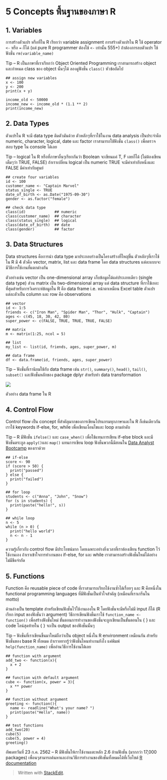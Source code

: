 # 5 Concepts พื้นฐานของภาษา R

## 1. Variables

การสร้างตัวแปร หรือที่ใน R เรียกว่า variable assignment การสร้างตัวแปรใน R ใช้ operator  `<-`  หรือ  `=`  ก็ได้ (แต่ pure R programmer ต้องใช้  `<-`  เท่านั้น 555+) ถ้าต้องการลบตัวแปร ใช้ฟังชั่น  `rm(variable_name)`

Tip – R เป็นภาษาที่เราเรียกว่า Object Oriented Programming เราสามารถสร้าง object และกำหนด class ของ object นั้นๆได้ ลองดูฟังชั่น  `class()`  หัวข้อถัดไป

```
## assign new variables
x <- 100
y <- 200
print(x + y)

income_old <- 50000
income_new <- income_old * (1.1 ** 2)
print(income_new)
```

## 2. Data Types

ตัวแปรใน R จะมี data type ติดตัวมันด้วย ตัวหลักๆที่เราใช้ในงาน data analysis เป็นประจำคือ numeric, character, logical, date และ factor เราสามารถใช้ฟังชั่น  `class()`  เพื่อตรวจสอบ type ใน console ได้เลย

Tip – logical ใน R หรือที่ภาษาอื่นๆเรียกกันว่า Boolean จะเขียนแค่ T, F เลยก็ได้ (ไม่ต้องเขียนเต็มๆว่า TRUE, FALSE) ถ้าเราเปลี่ยน logical เป็น numeric TRUE จะมีค่าเท่ากับหนึ่งและ FALSE มีค่าเท่ากับศูนย์

```
## create four variables
id <- 100
customer_name <- "Captain Marvel"
status_single <- TRUE
date_of_birth <- as.Date("1975-09-30")
gender <- as.factor("female")

## check data type
class(id)             ## numeric
class(customer_name)  ## character
class(status_single)  ## logical
class(date_of_birth)  ## date
class(gender)         ## factor
```

## 3. Data Structures

Data structures คือการนำ data type มาประกอบร่างเป็นโครงสร้างที่ใหญ่ขึ้น ตัวหลักๆที่เราใช้ใน R มี 4 ตัวคือ vector, matrix, list และ data frame โดย data structures แต่ละแบบจะมีวิธีการใช้งานที่แตกต่างกัน

ตัวอย่างเช่น vector เป็น one-dimensional array เก็บข้อมูลได้แค่ประเภทเดียว (single data type) ส่วน matrix เป็น two-dimensional array แต่ data structure ที่เราใช้เยอะที่สุดสำหรับการวิเคราะห์ข้อมูลใน R คือ data frame i.e. หน้าตาเหมือน Excel table ตัวแปรแต่ละตัวเป็น column และ row คือ observations

```
## vector
id <- 1:5
friends <- c("Iron Man", "Spider Man", "Thor", "Hulk", "Captain")
ages <- c(45, 18, 30, 42, 80)
super_power <- c(FALSE, TRUE, TRUE, TRUE, FALSE)

## matrix
m <- matrix(1:25, ncol = 5)

## list
my_list <- list(id, friends, ages, super_power, m)

## data frame
df <- data.frame(id, friends, ages, super_power)
```

Tip – ฟังชั่นที่เรานิยมใช้กับ data frame เช่น  `str()`,  `summary()`,  `head()`,  `tail()`,  `subset()`  และฟังชั่นหลักของ package dplyr สำหรับทำ data transformation

![](https://i0.wp.com/datarockie.com/wp-content/uploads/2019/07/image-39-e1563888582630.png?resize=780%2C407&ssl=1)

ตัวอย่าง data frame ใน R

## 4. Control Flow

Control flow เป็น concept ที่สำคัญมากของการเขียนโปรแกรมทุกภาษาและใน R ก็เช่นเดียวกัน เราใช้ keywords if-else, for, while เพื่อเขียนเงื่อนไขและ loop ตามลำดับ

Tip – R มีฟังชั่น  `ifelse()`  และ  `case_when()`  เพื่อใช้แทนการเขียน if-else block และมีฟังชั่นตระกูล  `apply()`และ  `map()`  แทนการเขียน loop ฟังชั่นพวกนี้มีสอนใน  [Data Analyst Bootcamp](https://datarockie.com/data-analyst-bootcamp/)  ของเราด้วย  

```
## if-else
score <- 90
if (score > 50) {
  print("passed")
} else {
  print("failed")
}

## for loop
students <- c("Anna", "John", "Snow")
for (s in students) {
  print(paste("hello!", s))
}

## while loop
n <- 5
while (n > 0) {
  print("hello world")
  n <- n - 1
}
```

ความรู้เกี่ยวกับ control flow มีประโยชน์มาก โดยเฉพาะอย่างยิ่งเวลาที่เราต้องเขียน function ไว้ใช้งานเอง ถ้าเราเข้าใจการทำงานของ if-else, for และ while เราสามารถสร้างฟังชั่นใหม่ได้อย่างไม่มีขีดจำกัด

## 5. Functions

Function คือ reusable piece of code ที่เราสามารถเรียกใช้งานซ้ำได้เรื่อยๆ และ R คือหนึ่งใน functional programming languages ที่มีฟังชั่นเป็นหัวใจสำคัญ (เหมือนที่เราเกริ่นใน motto)

ด้านล่างเป็น template สำหรับเขียนฟังชั่นไว้ใช้งานเองใน R โดยฟังชั่นจะมีหรือไม่มี input ก็ได้ (R เรียก input ของฟังชั่นว่า argument) วิธีการเขียนฟังชั่นเราใช้  `function_name <- function()`  เพื่อสร้างฟังชั่นใหม่ ขั้นตอนการทำงานของฟังชั่นจะถูกเขียนเป็นขั้นตอนใน { } และ code ไลน์สุดท้ายใน { } จะเป็น output ของฟังชั่นนั้นๆ

Tip – ฟังชั่นที่เราเขียนขึ้นมาใหม่ถือว่าเป็น object หนึ่งใน R environment เหมือนกัน สำหรับฟังชั่นของ base R ทั้งหมด ถ้าเราอยากรู้ว่าฟังชั่นไหนทำงานยังไง แค่พิมพ์  `help(function_name)`  เพื่ออ่านวิธีการใช้งานได้เลย

```
## function with argument
add_two <- function(x){
  x + 2
}

## function with default argument
cube <- function(x, power = 3){
  x ** power
}

## function without argument
greeting <- function(){
  name <- readline("What's your name? ")
  print(paste("Hello", name))
}

## test functions
add_two(20)
cube(5)
cube(5, power = 4)
greeting()
```



อัพเดทวันที่ 23 ก.ค. 2562 – R มีฟังชั่นให้เราใช้งานแตะหลัก 2.6 ล้านฟังชั่น (มากกว่า 17,000 packages) เพื่อนๆสามารถค้นหาและอ่านวิธีการทำงานของฟังชั่นทั้งหมดได้ที่เว็บไซต์  [R documentation](https://www.rdocumentation.org/trends)


> Written with [StackEdit](https://stackedit.io/).
<!--stackedit_data:
eyJoaXN0b3J5IjpbLTE2NDQyMjc0NDFdfQ==
-->